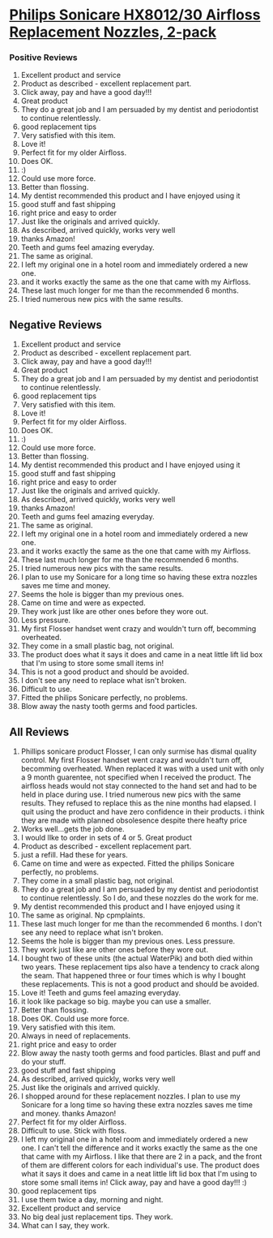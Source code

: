 # [Philips Sonicare HX8012/30 Airfloss Replacement Nozzles, 2-pack](https://products.checkmycream.com/products/Philips-Sonicare-HX801230-Airfloss-Replacement-Nozzles-2-pack.html)

### Positive Reviews

<ol>
      <li>Excellent product and service</li>
      <li>Product as described - excellent replacement part.</li>
      <li>Click away, pay and have a good day!!!  </li>
      <li>Great product</li>
      <li>They do a great job and I am persuaded by my dentist and periodontist to continue relentlessly.</li>
      <li>good replacement tips</li>
      <li>Very satisfied with this item.</li>
      <li>Love it!  </li>
      <li>Perfect fit for my older Airfloss.</li>
      <li>Does OK.  </li>
      <li>:)</li>
      <li>Could use more force.</li>
      <li>Better than flossing.</li>
      <li>My dentist recommended this product and I have enjoyed using it</li>
      <li>good stuff and fast shipping</li>
      <li>right price and easy to order</li>
      <li>Just like the originals and arrived quickly.</li>
      <li>As described, arrived quickly, works very well</li>
      <li>thanks Amazon!</li>
      <li>Teeth and gums feel amazing everyday.</li>
      <li>The same as original.</li>
      <li>I left my original one in a hotel room and immediately ordered a new one.  </li>
      <li>and it works exactly the same as the one that came with my Airfloss.  </li>
      <li>These last much longer for me than the recommended 6 months.  </li>
      <li>I tried numerous new pics with the same results.  </li>
</ol>


<h2>Negative Reviews</h2>
<ol>
<li> Excellent product and service</li>
<li> Product as described - excellent replacement part.</li>
<li> Click away, pay and have a good day!!!  </li>
<li> Great product</li>
<li> They do a great job and I am persuaded by my dentist and periodontist to continue relentlessly.</li>
<li> good replacement tips</li>
<li> Very satisfied with this item.</li>
<li> Love it!  </li>
<li> Perfect fit for my older Airfloss.</li>
<li> Does OK.  </li>
<li> :)</li>
<li> Could use more force.</li>
<li> Better than flossing.</li>
<li> My dentist recommended this product and I have enjoyed using it</li>
<li> good stuff and fast shipping</li>
<li> right price and easy to order</li>
<li> Just like the originals and arrived quickly.</li>
<li> As described, arrived quickly, works very well</li>
<li> thanks Amazon!</li>
<li> Teeth and gums feel amazing everyday.</li>
<li> The same as original.</li>
<li> I left my original one in a hotel room and immediately ordered a new one.  </li>
<li> and it works exactly the same as the one that came with my Airfloss.  </li>
<li> These last much longer for me than the recommended 6 months.  </li>
<li> I tried numerous new pics with the same results.  </li>
<li> I plan to use my Sonicare for a long time so having these extra nozzles saves me time and money.</li>
<li> Seems the hole is bigger than my previous ones.  </li>
<li> Came on time and were as expected.</li>
<li> They work just like are other ones before they wore out.</li>
<li> Less pressure.</li>
<li> My first Flosser handset went crazy and wouldn&#x27;t turn off, becomming overheated.  </li>
<li> They come in a small plastic bag, not original.</li>
<li> The product does what it says it does and came in a neat little lift lid box that I&#x27;m using to store some small items in!  </li>
<li> This is not a good product and should be avoided.</li>
<li> I don&#x27;t see any need to replace what isn&#x27;t broken.</li>
<li> Difficult to use.  </li>
<li> Fitted the philips Sonicare perfectly, no problems.</li>
<li> Blow away the nasty tooth germs and food particles.</li>
</ol>

<h2>All Reviews</h2>

<ol>
    <li> Phillips sonicare product Flosser, I can only surmise has dismal quality control.  My first Flosser handset went crazy and wouldn&#x27;t turn off, becomming overheated.  When replaced it was with a used unit  with only a 9 month guarentee, not specified when I received the product.  The airfloss heads would not stay connected to the hand set and had to be held in place during use.  I tried numerous new pics with the same results.  They refused to replace this as the nine months had elapsed. I quit using the product and have zero confidence in their products.  i think they are made with planned obsolesence despite there heafty price</li>
    <li> Works well...gets the job done.</li>
    <li> I would lIke to order in sets of 4 or 5. Great product</li>
    <li> Product as described - excellent replacement part.</li>
    <li> just a refill.  Had these for years.</li>
    <li> Came on time and were as expected. Fitted the philips Sonicare perfectly, no problems.</li>
    <li> They come in a small plastic bag, not original.</li>
    <li> They do a great job and I am persuaded by my dentist and periodontist to continue relentlessly. So I do, and these nozzles do the work for me.</li>
    <li> My dentist recommended this product and I have enjoyed using it</li>
    <li> The same as original. Np cpmplaints.</li>
    <li> These last much longer for me than the recommended 6 months.  I don&#x27;t see any need to replace what isn&#x27;t broken.</li>
    <li> Seems the hole is bigger than my previous ones.  Less pressure.</li>
    <li> They work just like are other ones before they wore out.</li>
    <li> I bought two of these units (the actual WaterPik) and both died within two years.  These replacement tips also have a tendency to crack along the seam. That happened three or four times which is why I bought these replacements. This is not a good product and should be avoided.</li>
    <li> Love it!  Teeth and gums feel amazing everyday.</li>
    <li> it look like package so big. maybe you can use a smaller.</li>
    <li> Better than flossing.</li>
    <li> Does OK.  Could use more force.</li>
    <li> Very satisfied with this item.</li>
    <li> Always in need of replacements.</li>
    <li> right price and easy to order</li>
    <li> Blow away the nasty tooth germs and food particles. Blast and puff and do your stuff.</li>
    <li> good stuff and fast shipping</li>
    <li> As described, arrived quickly, works very well</li>
    <li> Just like the originals and arrived quickly.</li>
    <li> I shopped around for these replacement nozzles. I plan to use my Sonicare for a long time so having these extra nozzles saves me time and money. thanks Amazon!</li>
    <li> Perfect fit for my older Airfloss.</li>
    <li> Difficult to use.  Stick with floss.</li>
    <li> I left my original one in a hotel room and immediately ordered a new one.  I can&#x27;t tell the difference and it works exactly the same as the one that came with my Airfloss.  I like that there are 2 in a pack, and the front of them are different colors for each individual&#x27;s use.  The product does what it says it does and came in a neat little lift lid box that I&#x27;m using to store some small items in!  Click away, pay and have a good day!!!  :)</li>
    <li> good replacement tips</li>
    <li> I use them twice a day, morning and night.</li>
    <li> Excellent product and service</li>
    <li> No big deal just replacement tips. They work.</li>
    <li> What can I say, they work.</li>
</ol>




